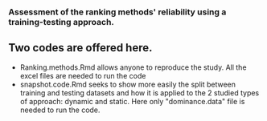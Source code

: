   ### Assessment of the ranking methods' reliability using a training-testing approach.


## Two codes are offered here. 
- Ranking.methods.Rmd allows anyone to reproduce the study. All the excel files are needed to run the code
- snapshot.code.Rmd seeks to show more easily the split between training and testing datasets and how it is applied to the 2 studied types of approach: dynamic and static. Here only "dominance.data" file is needed to run the code.

